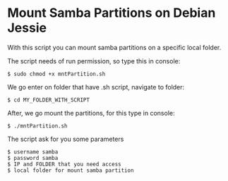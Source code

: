 # Mount Samba Partitions on Debian Jessie
With this script you can mount samba partitions on a specific local folder.

The script needs of run permission, so type this in console:

    $ sudo chmod +x mntPartition.sh

We go enter on folder that have .sh script, navigate to folder:

    $ cd MY_FOLDER_WITH_SCRIPT
    
After, we go mount the partitions, for this type in console:    
    
    $ ./mntPartition.sh
    
The script ask for you some parameters

    $ username samba
    $ password samba
    $ IP and FOLDER that you need access
    $ local folder for mount samba partition
